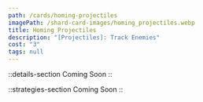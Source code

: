 ```yaml
---
path: /cards/homing-projectiles
imagePath: /shard-card-images/homing_projectiles.webp
title: Homing Projectiles
description: "[Projectiles]: Track Enemies"
cost: "3"
tags: null
---
```


::details-section
Coming Soon
::

::strategies-section
Coming Soon
::
